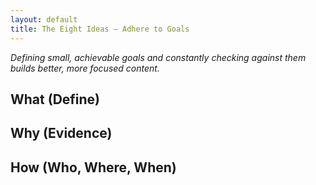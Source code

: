 ```yaml
---
layout: default
title: The Eight Ideas – Adhere to Goals
---
```


_Defining small, achievable goals and constantly checking against them builds better, more focused content._

What (Define)
-------------

Why (Evidence)
--------------

How (Who, Where, When)
---------------
